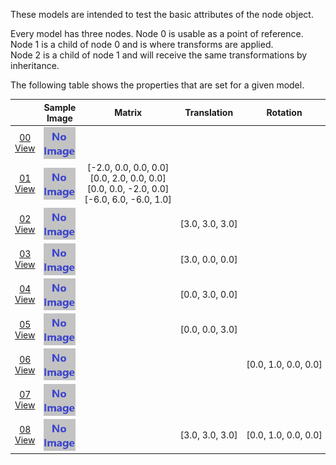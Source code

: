 These models are intended to test the basic attributes of the node object.  

Every model has three nodes. Node 0 is usable as a point of reference. Node 1 is a child of node 0 and is where transforms are applied.  
Node 2 is a child of node 1 and will receive the same transformations by inheritance.  

The following table shows the properties that are set for a given model.  

|   | Sample Image | Matrix | Translation | Rotation | Scale |
| :---: | :---: | :---: | :---: | :---: | :---: |
| [00](Node_Attribute_00.gltf)<br>[View](https://bghgary.github.io/glTF-Asset-Generator/Preview/BabylonJS/?fileName=Node_Attribute_00.gltf) | [<img src="Thumbnails/Node_Attribute_00.png" align="middle">](SampleImages/Node_Attribute_00.png) |   |   |   |   |
| [01](Node_Attribute_01.gltf)<br>[View](https://bghgary.github.io/glTF-Asset-Generator/Preview/BabylonJS/?fileName=Node_Attribute_01.gltf) | [<img src="Thumbnails/Node_Attribute_01.png" align="middle">](SampleImages/Node_Attribute_01.png) | [-2.0,&nbsp;0.0,&nbsp;0.0,&nbsp;0.0]<br>[0.0,&nbsp;2.0,&nbsp;0.0,&nbsp;0.0]<br>[0.0,&nbsp;0.0,&nbsp;-2.0,&nbsp;0.0]<br>[-6.0,&nbsp;6.0,&nbsp;-6.0,&nbsp;1.0]<br> |   |   |   |
| [02](Node_Attribute_02.gltf)<br>[View](https://bghgary.github.io/glTF-Asset-Generator/Preview/BabylonJS/?fileName=Node_Attribute_02.gltf) | [<img src="Thumbnails/Node_Attribute_02.png" align="middle">](SampleImages/Node_Attribute_02.png) |   | [3.0,&nbsp;3.0,&nbsp;3.0] |   |   |
| [03](Node_Attribute_03.gltf)<br>[View](https://bghgary.github.io/glTF-Asset-Generator/Preview/BabylonJS/?fileName=Node_Attribute_03.gltf) | [<img src="Thumbnails/Node_Attribute_03.png" align="middle">](SampleImages/Node_Attribute_03.png) |   | [3.0,&nbsp;0.0,&nbsp;0.0] |   |   |
| [04](Node_Attribute_04.gltf)<br>[View](https://bghgary.github.io/glTF-Asset-Generator/Preview/BabylonJS/?fileName=Node_Attribute_04.gltf) | [<img src="Thumbnails/Node_Attribute_04.png" align="middle">](SampleImages/Node_Attribute_04.png) |   | [0.0,&nbsp;3.0,&nbsp;0.0] |   |   |
| [05](Node_Attribute_05.gltf)<br>[View](https://bghgary.github.io/glTF-Asset-Generator/Preview/BabylonJS/?fileName=Node_Attribute_05.gltf) | [<img src="Thumbnails/Node_Attribute_05.png" align="middle">](SampleImages/Node_Attribute_05.png) |   | [0.0,&nbsp;0.0,&nbsp;3.0] |   |   |
| [06](Node_Attribute_06.gltf)<br>[View](https://bghgary.github.io/glTF-Asset-Generator/Preview/BabylonJS/?fileName=Node_Attribute_06.gltf) | [<img src="Thumbnails/Node_Attribute_06.png" align="middle">](SampleImages/Node_Attribute_06.png) |   |   | [0.0,&nbsp;1.0,&nbsp;0.0,&nbsp;0.0] |   |
| [07](Node_Attribute_07.gltf)<br>[View](https://bghgary.github.io/glTF-Asset-Generator/Preview/BabylonJS/?fileName=Node_Attribute_07.gltf) | [<img src="Thumbnails/Node_Attribute_07.png" align="middle">](SampleImages/Node_Attribute_07.png) |   |   |   | [2.0,&nbsp;2.0,&nbsp;2.0] |
| [08](Node_Attribute_08.gltf)<br>[View](https://bghgary.github.io/glTF-Asset-Generator/Preview/BabylonJS/?fileName=Node_Attribute_08.gltf) | [<img src="Thumbnails/Node_Attribute_08.png" align="middle">](SampleImages/Node_Attribute_08.png) |   | [3.0,&nbsp;3.0,&nbsp;3.0] | [0.0,&nbsp;1.0,&nbsp;0.0,&nbsp;0.0] | [2.0,&nbsp;2.0,&nbsp;2.0] |
 
